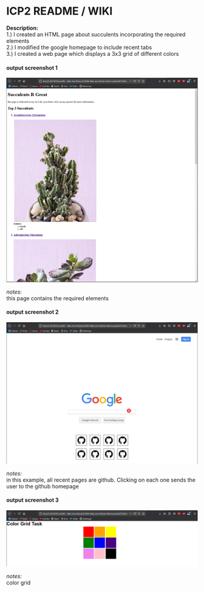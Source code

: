 # ICP2 README / WIKI

<b>Description:</b> <br>
1.) I created an HTML page about succulents incorporating the required elements <br>
2.) I modified the google homepage to include recent tabs <br>
3.) I created a web page which displays a 3x3 grid of different colors <br>

#### output screenshot 1

![succulents_output](wiki_screenshots/succulents_output.PNG)

<i>notes:</i> <br>
this page contains the required elements <br>

#### output screenshot 2

![recenttabs_output](wiki_screenshots/recenttabs_output.PNG)

<i>notes:</i> <br>
in this example, all recent pages are github. Clicking on each one sends the user to the github homepage <br>

#### output screenshot 3

![colorgrid_output](wiki_screenshots/colorgrid_output.PNG)

<i>notes:</i> <br>
color grid <br>

